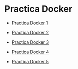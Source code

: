 # Practica Docker


<ul>
    <li>
        <a href="">Practica Docker 1</a>
    </li>
</ul>

<ul>
    <li>
        <a href="">Practica Docker 2</a>
    </li>
</ul>

<ul>
    <li>
        <a href="">Practica Docker 3</a>
    </li>
</ul>

<ul>
    <li>
        <a href="">Practica Docker 4</a>
    </li>
</ul>

<ul>
    <li>
        <a href="">Practica Docker 5</a>
    </li>
</ul>
